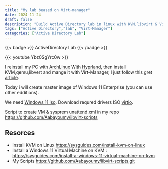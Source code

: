 ```yaml
---
title: "My lab beased on Virt-manager"
date: 2024-11-24
draft: false
description: "Build Active Directory lab in linux with KVM,libvirt & Virt-Manager"
tags: ["Active Directory","lab", "Virt-Manager"]
categories: ["Active Directory Lab"]
---
```


{{< badge >}}
ActiveDirectory Lab
{{< /badge >}}

{{< youtube Ybz0SgYrc0w >}}

I reinstall my PC with [ArchLinux](https://archlinuxarm.org/) With [Hyprland](https://hyprland.org/), then install KVM,qemu,libvert and mange it with Virt-Manager, I just follow this gret [article](https://sysguides.com/install-kvm-on-linux).

Today i will create master image of Windows 11 Enterprise (you can use other edditions).

We need [Windows 11 iso](https://www.microsoft.com/software-download/windows11).
Download requred drivers ISO [virtio](https://fedorapeople.org/groups/virt/virtio-win/direct-downloads/).

Script to create VM & sysprem unattend.xml in my repo https://github.com/Aabayoumy/libvirt-scripts

## Resorces
- Install KVM on Linux https://sysguides.com/install-kvm-on-linux
- Install a Windows 11 Virtual Machine on KVM : https://sysguides.com/install-a-windows-11-virtual-machine-on-kvm
- My Scripts https://github.com/Aabayoumy/libvirt-scripts.git


